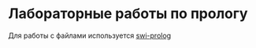 # Лабораторные работы по прологу

Для работы с файлами используется [swi-prolog](http://www.swi-prolog.org/features.html)

